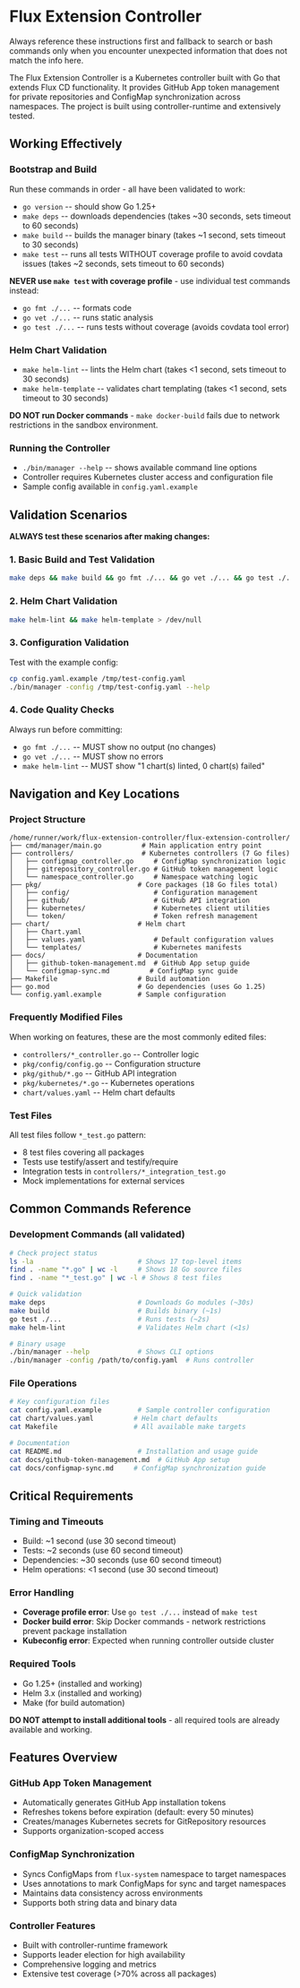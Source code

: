 # Flux Extension Controller

Always reference these instructions first and fallback to search or bash commands only when you encounter unexpected information that does not match the info here.

The Flux Extension Controller is a Kubernetes controller built with Go that extends Flux CD functionality. It provides GitHub App token management for private repositories and ConfigMap synchronization across namespaces. The project is built using controller-runtime and extensively tested.

## Working Effectively

### Bootstrap and Build
Run these commands in order - all have been validated to work:

- `go version` -- should show Go 1.25+
- `make deps` -- downloads dependencies (takes ~30 seconds, sets timeout to 60 seconds)
- `make build` -- builds the manager binary (takes ~1 second, sets timeout to 30 seconds)
- `make test` -- runs all tests WITHOUT coverage profile to avoid covdata issues (takes ~2 seconds, sets timeout to 60 seconds)

**NEVER use `make test` with coverage profile** - use individual test commands instead:
- `go fmt ./...` -- formats code
- `go vet ./...` -- runs static analysis 
- `go test ./...` -- runs tests without coverage (avoids covdata tool error)

### Helm Chart Validation
- `make helm-lint` -- lints the Helm chart (takes <1 second, sets timeout to 30 seconds)
- `make helm-template` -- validates chart templating (takes <1 second, sets timeout to 30 seconds)

**DO NOT run Docker commands** - `make docker-build` fails due to network restrictions in the sandbox environment.

### Running the Controller
- `./bin/manager --help` -- shows available command line options
- Controller requires Kubernetes cluster access and configuration file
- Sample config available in `config.yaml.example`

## Validation Scenarios

**ALWAYS test these scenarios after making changes:**

### 1. Basic Build and Test Validation
```bash
make deps && make build && go fmt ./... && go vet ./... && go test ./...
```

### 2. Helm Chart Validation
```bash
make helm-lint && make helm-template > /dev/null
```

### 3. Configuration Validation
Test with the example config:
```bash
cp config.yaml.example /tmp/test-config.yaml
./bin/manager -config /tmp/test-config.yaml --help
```

### 4. Code Quality Checks
Always run before committing:
- `go fmt ./...` -- MUST show no output (no changes)
- `go vet ./...` -- MUST show no errors
- `make helm-lint` -- MUST show "1 chart(s) linted, 0 chart(s) failed"

## Navigation and Key Locations

### Project Structure
```
/home/runner/work/flux-extension-controller/flux-extension-controller/
├── cmd/manager/main.go          # Main application entry point
├── controllers/                 # Kubernetes controllers (7 Go files)
│   ├── configmap_controller.go     # ConfigMap synchronization logic
│   ├── gitrepository_controller.go # GitHub token management logic
│   └── namespace_controller.go     # Namespace watching logic
├── pkg/                        # Core packages (18 Go files total)
│   ├── config/                     # Configuration management
│   ├── github/                     # GitHub API integration
│   ├── kubernetes/                 # Kubernetes client utilities
│   └── token/                      # Token refresh management
├── chart/                      # Helm chart
│   ├── Chart.yaml
│   ├── values.yaml                 # Default configuration values
│   └── templates/                  # Kubernetes manifests
├── docs/                       # Documentation
│   ├── github-token-management.md  # GitHub App setup guide
│   └── configmap-sync.md          # ConfigMap sync guide
├── Makefile                    # Build automation
├── go.mod                      # Go dependencies (uses Go 1.25)
└── config.yaml.example         # Sample configuration
```

### Frequently Modified Files
When working on features, these are the most commonly edited files:
- `controllers/*_controller.go` -- Controller logic
- `pkg/config/config.go` -- Configuration structure
- `pkg/github/*.go` -- GitHub API integration
- `pkg/kubernetes/*.go` -- Kubernetes operations
- `chart/values.yaml` -- Helm chart defaults

### Test Files
All test files follow `*_test.go` pattern:
- 8 test files covering all packages
- Tests use testify/assert and testify/require
- Integration tests in `controllers/*_integration_test.go`
- Mock implementations for external services

## Common Commands Reference

### Development Commands (all validated)
```bash
# Check project status
ls -la                          # Shows 17 top-level items
find . -name "*.go" | wc -l     # Shows 18 Go source files
find . -name "*_test.go" | wc -l # Shows 8 test files

# Quick validation
make deps                       # Downloads Go modules (~30s)
make build                      # Builds binary (~1s) 
go test ./...                   # Runs tests (~2s)
make helm-lint                  # Validates Helm chart (<1s)

# Binary usage
./bin/manager --help            # Shows CLI options
./bin/manager -config /path/to/config.yaml  # Runs controller
```

### File Operations
```bash
# Key configuration files
cat config.yaml.example         # Sample controller configuration
cat chart/values.yaml          # Helm chart defaults
cat Makefile                   # All available make targets

# Documentation
cat README.md                   # Installation and usage guide  
cat docs/github-token-management.md  # GitHub App setup
cat docs/configmap-sync.md     # ConfigMap synchronization guide
```

## Critical Requirements

### Timing and Timeouts
- Build: ~1 second (use 30 second timeout)
- Tests: ~2 seconds (use 60 second timeout)  
- Dependencies: ~30 seconds (use 60 second timeout)
- Helm operations: <1 second (use 30 second timeout)

### Error Handling
- **Coverage profile error**: Use `go test ./...` instead of `make test`
- **Docker build error**: Skip Docker commands - network restrictions prevent package installation
- **Kubeconfig error**: Expected when running controller outside cluster

### Required Tools
- Go 1.25+ (installed and working)
- Helm 3.x (installed and working)
- Make (for build automation)

**DO NOT attempt to install additional tools** - all required tools are already available and working.

## Features Overview

### GitHub App Token Management
- Automatically generates GitHub App installation tokens
- Refreshes tokens before expiration (default: every 50 minutes)
- Creates/manages Kubernetes secrets for GitRepository resources
- Supports organization-scoped access

### ConfigMap Synchronization  
- Syncs ConfigMaps from `flux-system` namespace to target namespaces
- Uses annotations to mark ConfigMaps for sync and target namespaces
- Maintains data consistency across environments
- Supports both string data and binary data

### Controller Features
- Built with controller-runtime framework
- Supports leader election for high availability
- Comprehensive logging and metrics
- Extensive test coverage (>70% across all packages)